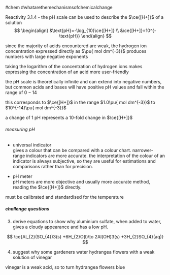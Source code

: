 #chem #whatarethemechanismsofchemicalchange  
  
Reactivity 3.1.4 - the pH scale can be used to describe the $\ce{[H+]}$ of a solution  
$$  
\begin{align}  
&\text{pH}=-\log_{10}\ce{[H+]} \\  
&\ce{[H+]}=10^{-\text{pH}}  
\end{align}  
$$  
  
since the majority of acids encountered are weak, the hydrogen ion concentration expressed directly as $\pu{ mol dm^{-3}}$ produces numbers with large negative exponents  
  
taking the logarithm of the concentration of hydrogen ions makes expressing the concentration of an acid more user-friendly  
  
the $\text{pH}$ scale is theoretically infinite and can extend into negative numbers, but common acids and bases will have positive $\text{pH}$ values and fall within the range of $0-14$  
  
this corresponds to $\ce{[H+]}$ in the range $1.0\pu{ mol dm^{-3}}$ to $10^{-14}\pu{ mol dm^{-3}}$  
  
a change of 1 $\text{pH}$ represents a 10-fold change in $\ce{[H+]}$  
  
###### measuring pH  
- universal indicator  
gives a colour that can be compared with a colour chart. narrower-range indicators are more accurate. the interpretation of the colour of an indicator is always subjective, so they are useful for estimations and comparisons rather than for precision.  
  
- pH meter  
pH meters are more objective and usually more accurate method, reading the $\ce{[H+]}$ directly.  
  
must be calibrated and standardised for the temperature  
  
##### challenge questions  
3. derive equations to show why aluminium sulfate, when added to water, gives a cloudy appearance and has a low pH.  
  
$$  
\ce{Al_{2}(SO_{4})3(s) +6H_{2}O(l)\to 2Al(OH)3(s) +3H_{2}SO_{4}(aq)}  
$$  
  
4. suggest why some gardeners water hydrangea flowers with a weak solution of vinegar  
  
vinegar is a weak acid, so to turn hydrangea flowers blue